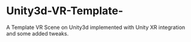 # Unity3d-VR-Template-
A Template VR Scene on Unity3d implemented with Unity XR integration  and some added tweaks.
